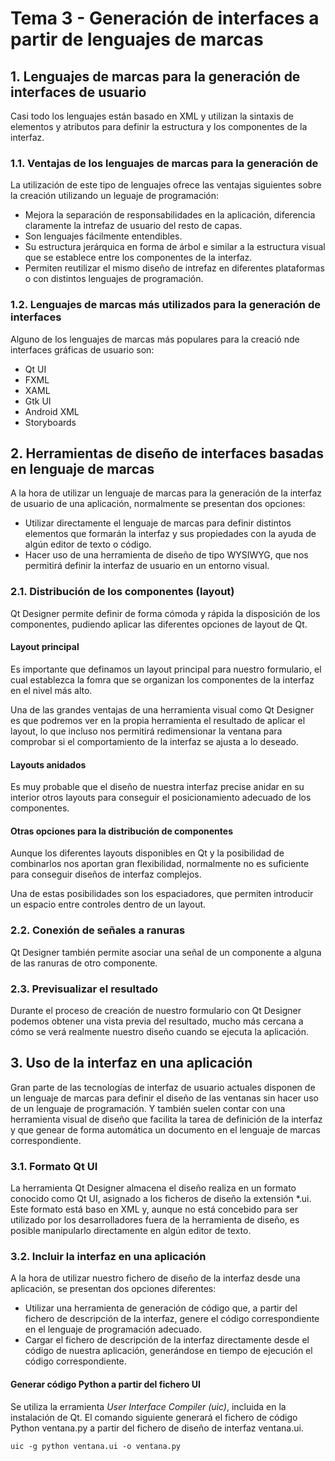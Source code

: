 # Tema 3 - Generación de interfaces a partir de lenguajes de marcas
## 1. Lenguajes de marcas para la generación de interfaces de usuario
Casi todo los lenguajes están basado en XML y utilizan la sintaxis de elementos y atributos para definir la estructura y los componentes de la interfaz.
### 1.1. Ventajas de los lenguajes de marcas para la generación de 
La utilización de este tipo de lenguajes ofrece las ventajas siguientes sobre la creación utilizando un leguaje de programación:
- Mejora la separación de responsabilidades en la aplicación, diferencia claramente la intrefaz de usuario del resto de capas.
- Son lenguajes fácilmente entendibles.
- Su estructura jerárquica en forma de árbol e similar a la estructura visual que se establece entre los componentes de la interfaz.
- Permiten reutilizar el mismo diseño de intrefaz en diferentes plataformas o con distintos lenguajes de programación.

### 1.2. Lenguajes de marcas más utilizados para la generación de interfaces
Alguno de los lenguajes de marcas más populares para la creació nde interfaces gráficas de usuario son:
- Qt UI
- FXML
- XAML
- Gtk UI
- Android XML
- Storyboards

## 2. Herramientas de diseño de interfaces basadas en lenguaje de marcas
A la hora de utilizar un lenguaje de marcas para la generación de la interfaz de usuario de una aplicación, normalmente se presentan dos opciones:
- Utilizar directamente el lenguaje de marcas para definir distintos elementos que formarán la interfaz y sus propiedades con la ayuda de algún editor de texto o código.
- Hacer uso de una herramienta de diseño de tipo WYSIWYG, que nos permitirá definir la interfaz de usuario en un entorno visual.

### 2.1. Distribución de los componentes (layout)
Qt Designer permite definir de forma cómoda y rápida la disposición de los componentes, pudiendo aplicar las diferentes opciones de layout de Qt.

#### Layout principal
Es importante que definamos un layout principal para nuestro formulario, el cual establezca la fomra que se organizan los componentes de la interfaz en el nivel más alto.

Una de las grandes ventajas de una herramienta visual como Qt Designer es que podremos ver en la propia herramienta el resultado de aplicar el layout, lo que incluso nos permitirá redimensionar la ventana para comprobar si el comportamiento de la interfaz se ajusta a lo deseado.

#### Layouts anidados
Es muy probable que el diseño de nuestra interfaz precise anidar en su interior otros layouts para conseguir el posicionamiento adecuado de los componentes.

#### Otras opciones para la distribución de componentes
Aunque los diferentes layouts disponibles en Qt y la posibilidad de combinarlos nos aportan gran flexibilidad, normalmente no es suficiente para conseguir diseños de interfaz complejos.

Una de estas posibilidades son los espaciadores, que permiten introducir un espacio entre controles dentro de un layout.

### 2.2. Conexión de señales a ranuras
Qt Designer también permite asociar una señal de un componente a alguna de las ranuras de otro componente.

### 2.3. Previsualizar el resultado
Durante el proceso de creación de nuestro formulario con Qt Designer podemos obtener una vista previa del resultado, mucho más cercana a cómo se verá realmente nuestro diseño cuando se ejecuta la aplicación.

## 3. Uso de la interfaz en una aplicación
Gran parte de las tecnologías de interfaz de usuario actuales disponen de un lenguaje de marcas para definir el diseño de las ventanas sin hacer uso de un lenguaje de programación. Y también suelen contar con una herramienta visual de diseño que facilita la tarea de definición de la interfaz y que genear de forma automática un documento en el lenguaje de marcas correspondiente.

### 3.1. Formato Qt UI
La herramienta Qt Designer almacena el diseño realiza en un formato conocido como Qt UI, asignado a los ficheros de diseño la extensión *.ui. Este formato está baso en XML y, aunque no está concebido para ser utilizado por los desarrolladores fuera de la herramienta de diseño, es posible manipularlo directamente en algún editor de texto.

### 3.2. Incluir la interfaz en una aplicación
A la hora de utilizar nuestro fichero de diseño de la interfaz desde una aplicación, se presentan dos opciones diferentes:
- Utilizar una herramienta de generación de código que, a partir del fichero de descripción de la interfaz, genere el código correspondiente en el lenguaje de programación adecuado.
- Cargar el fichero de descripción de la interfaz directamente desde el código de nuestra aplicación, generándose en tiempo de ejecución el código correspondiente.

#### Generar código Python a partir del fichero UI
Se utiliza la erramienta *User Interface Compiler (uic)*, incluida en la instalación de Qt. El comando siguiente generará el fichero de código Python ventana.py a partir del fichero de diseño de interfaz ventana.ui.
```shell
uic -g python ventana.ui -o ventana.py
```